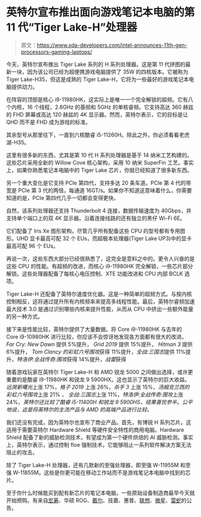 # 英特尔宣布推出面向游戏笔记本电脑的第 11 代“Tiger Lake-H”处理器

> 原文：<https://www.xda-developers.com/intel-announces-11th-gen-processors-gaming-laptops/>

今天，英特尔宣布推出 Tiger Lake 系列的 H 系列处理器。这是第 11 代拼图的最新一块，因为该公司已经为超便携游戏电脑提供了 35W 的四核版本。它被称为 Tiger Lake-H35，但这是成熟的 Tiger Lake-H，它将为一些最好的游戏笔记本电脑提供动力。

在阵容的顶部是核心 i9-11980HK，这实际上是唯一一个完全解锁的超频。它有八个内核，16 个线程，2.6GHz 的基频和 5GHz 的单核睿频。它支持高达 360 赫兹的 FHD 屏幕或高达 120 赫兹的 4K 显示器。然而，英特尔表示，它的目标是让 QHD 而不是 FHD 成为游戏的标准。

其余型号从那里往下，一直到六核酷睿 i5-11260H。除此之外，你必须看看老虎湖-H35。

这里有很多新的东西，尤其是第 10 代 H 系列处理器是基于 14 纳米工艺构建的。这些芯片采用全新的 Willow Cove 核心架构，采用 10 纳米 SuperFin 工艺。事实上，如果你熟悉笔记本电脑中的 Tiger Lake 芯片，你就已经知道了很多新东西。

另一个重大变化是它支持 PCIe 第四代，支持多达 20 条车道。PCIe 第 4 代的带宽是 PCIe 第 3 代的两倍，每通道 16GT/s。如果你不知道这意味着什么，你需要知道的是，PCIe 第四代几乎一切都会变得更快。

自然，该系列处理器还支持 Thunderbolt 4 连接，数据传输速度为 40Gbps，并支持单个端口上的双 4K 显示器。沿着连接线路的还有独立的黑仔 Wi-Fi 6E。

它们配备了 Iris Xe 图形架构，尽管几乎所有配备这些 CPU 的型号都有专用图形。UHD 显卡最高可配 32 个 EUs，而超极本处理器(Tiger Lake UP3)中的显卡最高可配 96 个 EUs。

再说一次，这些东西大部分已经很熟悉了，这完全是意料之中的。更令人兴奋的是这些 CPU 的性能。有超频的改进，而核心 i9-11980HK 完全解锁，一些芯片部分解锁。这些处理器配备了每核心电压控制、XTE 功能改进和 CPU 内部 BCLK 选项。

Tiger Lake-H 还配备了英特尔速度优化器。这是一种简单的超频方式。与按内核控制相反，这将通过提升所有内核频率来提高多线程性能。最后，英特尔睿频加速最大技术 3.0 是通过识别哪些内核来提升性能，从而从 CPU 中挤出一些额外能量的另一种方式。

接下来是性能比较，英特尔提供了大量数据。将 Core i9-11980HK 与去年的 Core i9-10980HK 进行比较，你应该不会惊讶地发现各方面都有很大的改进。 *Far Cry: New Dawn* 提供 5%提升， *Grid 2019* 提供 15%提升， *Hitman 3* 提供 6%提升， *Tom Clancy 的彩虹六号围攻*获得 11%提升，*全战:三国志*提供 11%提升，*特洛伊:全战传奇:围攻*获得 14%提升，*战雷*获得

随着游戏玩家在英特尔 Tiger Lake-H 和 AMD 锐龙 5000 之间做出选择，或许更重要的是酷睿 i9-11980HK 和锐龙 9 5900HX。这也显示了英特尔的巨大收益。*远哭新曙光*上涨 17%，*格子 2019* 上涨 26%，*杀手 3* 上涨 15%，*汤姆克兰西的彩虹六号围攻*上涨 21% *，* *全战:三国志*上涨 11%，*特洛伊:全战传奇:围攻*上涨 24%，*英特尔还比较了酷睿 i5-11400H 和锐龙 9 5900HS，结果喜忧参半。公平地说，这是将英特尔的主流产品与 AMD 的高端产品进行比较。*

我们还没有完成，因为英特尔也宣布了商业产品。首先，有博锐 H 系列芯片。这适用于需要英特尔 Hardware Shield 等硬件安全特性的商用电脑。Hardware Shield 配备了新的威胁检测技术，有望成为第一个硬件烘焙的 AI 威胁检测。事实上，英特尔表示，通过控制 floe 强制技术，它能够阻止一系列软件解决方案无法阻止的攻击。

除了 Tiger Lake-H 处理器，还有几款新的至强处理器，即至强 W-11955M 和至强 W-11855M。这些是你更可能在移动工作站而不是游戏笔记本电脑中找到的芯片。

至于你什么时候能买到配有新芯片的笔记本电脑，一些原始设备制造商最早今天就开始预购。有来自[宏碁](https://www.xda-developers.com/acer-refreshes-mid-tier-gaming-laptops-new-cpus-and-gpus/)、华硕 ROG、[戴尔](https://www.xda-developers.com/dell-xps-15-xps-17-come-with-11th-gen-processors-rtx-30-graphics/)、技嘉、惠普、[联想](https://www.xda-developers.com/lenovo-unveils-new-legion-gaming-laptops/)、[微星](https://www.xda-developers.com/msis-gaming-laptops-11th-gen-intel-cpus-nvidia-rtx-3080/)、[雷蛇](https://www.xda-developers.com/razer-blade-15-advanced-thinnest-rtx-gaming-laptop/)的公告。